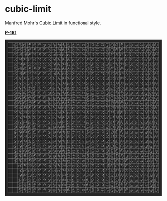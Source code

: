 # cubic-limit

Manfred Mohr's [Cubic Limit](http://www.emohr.com/paris-1975/catalog/layoutcatalog75.html) in functional style.

**[P-161](http://www.emohr.com/mohr_cube1_161.html)**

![cubic limit 1](./p161.png)
